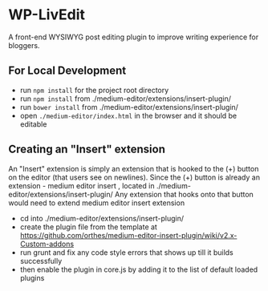 WP-LivEdit
==========

A front-end WYSIWYG post editing plugin to improve writing experience for bloggers.

For Local Development
--------------------

- run `npm install` for the project root directory
- run `npm install` from ./medium-editor/extensions/insert-plugin/
- run `bower install` from ./medium-editor/extensions/insert-plugin/
- open `./medium-editor/index.html` in the browser and it should be editable



Creating an "Insert" extension
------------------------------
An "Insert" extension is simply an extension that is hooked to the (+) button on the editor (that users see on newlines).
Since the (+) button is already an extension - medium editor insert <link>, located in ./medium-editor/extensions/insert-plugin/
Any extension that hooks onto that button would need to extend medium editor insert extension

* cd into ./medium-editor/extensions/insert-plugin/
* create the plugin file from the template at https://github.com/orthes/medium-editor-insert-plugin/wiki/v2.x-Custom-addons
* run grunt and fix any code style errors that shows up till it builds successfully
* then enable the plugin in core.js by adding it to the list of default loaded plugins